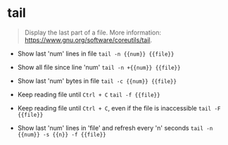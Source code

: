 # tail
> Display the last part of a file.
> More information: <https://www.gnu.org/software/coreutils/tail>.

- Show last 'num' lines in file
`tail -n {{num}} {{file}}`

- Show all file since line 'num'
`tail -n +{{num}} {{file}}`

- Show last 'num' bytes in file
`tail -c {{num}} {{file}}`

- Keep reading file until `Ctrl + C`
`tail -f {{file}}`

- Keep reading file until `Ctrl + C`, even if the file is inaccessible
`tail -F {{file}}`

- Show last 'num' lines in 'file' and refresh every 'n' seconds
`tail -n {{num}} -s {{n}} -f {{file}}`
